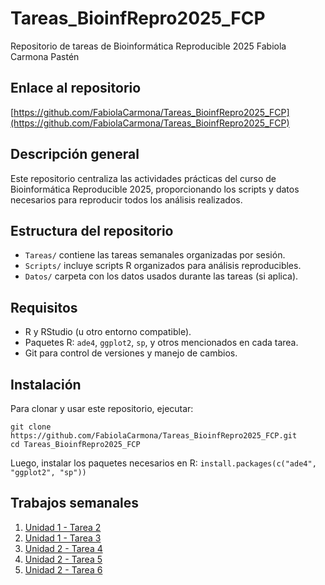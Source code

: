 # Tareas_BioinfRepro2025_FCP  
Repositorio de tareas de Bioinformática Reproducible 2025 Fabiola Carmona Pastén

## Enlace al repositorio  
[https://github.com/FabiolaCarmona/Tareas_BioinfRepro2025_FCP](https://github.com/FabiolaCarmona/Tareas_BioinfRepro2025_FCP)

## Descripción general  
Este repositorio centraliza las actividades prácticas del curso de Bioinformática Reproducible 2025, proporcionando los scripts y datos necesarios para reproducir todos los análisis realizados.

## Estructura del repositorio  
- `Tareas/` contiene las tareas semanales organizadas por sesión.  
- `Scripts/` incluye scripts R organizados para análisis reproducibles.  
- `Datos/` carpeta con los datos usados durante las tareas (si aplica).

## Requisitos  
- R y RStudio (u otro entorno compatible).  
- Paquetes R: `ade4`, `ggplot2`, `sp`, y otros mencionados en cada tarea.  
- Git para control de versiones y manejo de cambios.

## Instalación  
Para clonar y usar este repositorio, ejecutar:
```
git clone https://github.com/FabiolaCarmona/Tareas_BioinfRepro2025_FCP.git
cd Tareas_BioinfRepro2025_FCP
```
Luego, instalar los paquetes necesarios en R: `install.packages(c("ade4", "ggplot2", "sp"))`

## Trabajos semanales  
1. [Unidad 1 - Tarea 2](./Tareas/Tarea2)  
2. [Unidad 1 - Tarea 3](./Tareas/Tareas_Sesion_3)  
3. [Unidad 2 - Tarea 4](./Tareas/Unidad2/Prac_Uni5_code)
4. [Unidad 2 - Tarea 5](./Unidad2/Tarea_Sesion2.md)
5. [Unidad 2 - Tarea 6](./Tareas/Unidad2/Sesion3)
